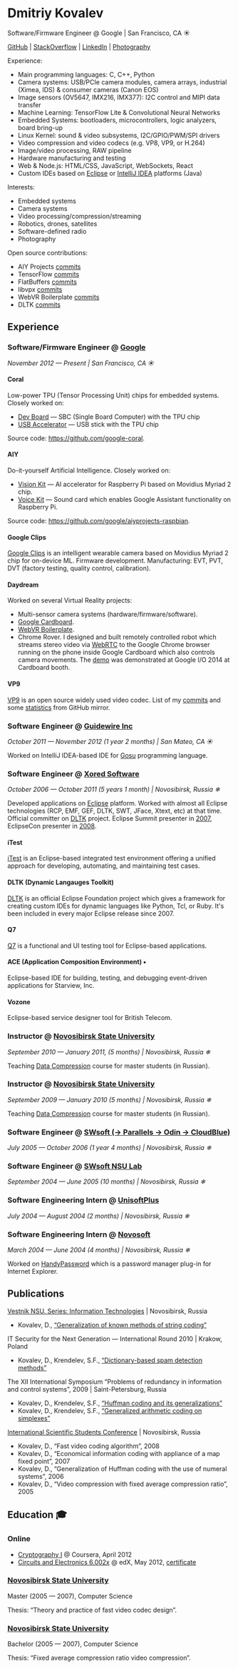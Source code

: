 # Dmitriy Kovalev

Software/Firmware Engineer @ Google | San Francisco, CA ☀

[GitHub](https://github.com/dmitriykovalev/) |
[StackOverflow](http://stackoverflow.com/users/530414/) |
[LinkedIn](https://www.linkedin.com/in/dkovalev) |
[Photography](https://500px.com/dmitriykovalev)

Experience:
 * Main programming languages: C, C++, Python
 * Camera systems: USB/PCIe camera modules, camera arrays, industrial (Ximea, IDS) & consumer cameras (Canon EOS)
 * Image sensors (OV5647, IMX216, IMX377): I2C control and MIPI data transfer
 * Machine Learning: TensorFlow Lite & Convolutional Neural Networks
 * Embedded Systems: bootloaders, microcontrollers, logic analyzers, board bring-up
 * Linux Kernel: sound & video subsystems, I2C/GPIO/PWM/SPI drivers
 * Video compression and video codecs (e.g. VP8, VP9, or H.264)
 * Image/video processing, RAW pipeline
 * Hardware manufacturing and testing
 * Web & Node.js: HTML/CSS, JavaScript, WebSockets, React
 * Custom IDEs based on [Eclipse](http://www.eclipse.org/) or [IntelliJ IDEA](https://plugins.jetbrains.com/) platforms (Java)

Interests:
 * Embedded systems
 * Camera systems
 * Video processing/compression/streaming
 * Robotics, drones, satellites
 * Software-defined radio
 * Photography

Open source contributions:
 * AIY Projects [commits](https://github.com/google/aiyprojects-raspbian/commits/aiyprojects?author=dmitriykovalev)
 * TensorFlow [commits](https://github.com/tensorflow/tensorflow/commits/master?author=dmitriykovalev)
 * FlatBuffers [commits](https://github.com/google/flatbuffers/commits/master?author=dmitriykovalev)
 * libvpx [commits](https://github.com/webmproject/libvpx/commits?author=dmitriykovalev)
 * WebVR Boilerplate [commits](https://github.com/borismus/webvr-boilerplate/commits?author=dmitriykovalev)
 * DLTK [commits](https://projects.eclipse.org/content/dmitriy-kovalev-committer-dynamic-languages-toolkit)

## Experience

### Software/Firmware Engineer @ [Google](google.com)
*November 2012 — Present | San Francisco, CA ☀*

#### Coral
Low-power TPU (Tensor Processing Unit) chips for embedded systems. Closely worked on:

  * [Dev Board](https://coral.ai/products/dev-board) — SBC (Single Board Computer) with the TPU chip
  * [USB Accelerator](https://coral.ai/products/accelerator) — USB stick with the TPU chip
  
Source code: https://github.com/google-coral.

#### AIY
Do-it-yourself Artificial Intelligence. Closely worked on:

  * [Vision Kit](https://aiyprojects.withgoogle.com/vision) — AI accelerator for Raspberry Pi based on Movidius Myriad 2 chip.
  * [Voice Kit](https://aiyprojects.withgoogle.com/voice) — Sound card which enables Google Assistant functionality on Raspberry Pi.

Source code: https://github.com/google/aiyprojects-raspbian.

#### Google Clips
[Google Clips](https://en.wikipedia.org/wiki/Google_Clips) is an intelligent wearable camera based on Movidius Myriad 2 chip for on-device ML. Firmware development. Manufacturing: EVT, PVT, DVT (factory testing, quality control, calibration).

#### Daydream
Worked on several Virtual Reality projects:
  * Multi-sensor camera systems (hardware/firmware/software).
  * [Google Cardboard](https://en.wikipedia.org/wiki/Google_Cardboard).
  * [WebVR Boilerplate](https://github.com/borismus/webvr-boilerplate).
  * Chrome Rover. I designed and built remotely controlled robot which streams stereo video via [WebRTC](https://webrtc.org/) to the Google Chrome browser running on the phone inside Google Cardboard which also controls camera movements. The [demo](https://vimeo.com/99213039) was demonstrated at Google I/O 2014 at Cardboard booth.

#### VP9
[VP9](https://en.wikipedia.org/wiki/VP9) is an open source widely used video codec. List of my [commits](https://chromium-review.googlesource.com/#/q/owner:dkovalev%2540google.com+status:merged,n,z) and some [statistics](https://github.com/webmproject/libvpx/graphs/contributors) from GitHub mirror.

### Software Engineer @ [Guidewire Inc](http://www.guidewire.com/)
*October 2011 — November 2012 (1 year 2 months) | San Mateo, CA ☀*

Worked on IntelliJ IDEA-based IDE for [Gosu](https://gosu-lang.github.io/) programming language.

### Software Engineer @ [Xored Software](http://xored.com/)
*October 2006 — October 2011 (5 years 1 month) | Novosibirsk, Russia ❄*

Developed applications on [Eclipse](https://www.eclipse.org/) platform. Worked with almost all Eclipse technologies (RCP, EMF, GEF, DLTK, SWT, JFace, Xtext, etc) at that time. Official committer on [DLTK](https://projects.eclipse.org/projects/technology.dltk) project. Eclipse Summit presenter in [2007](https://www.eclipsecon.org/summiteurope2007/indexf316.html?page=presenters/), EclipseCon presenter in [2008](https://www.eclipsecon.org/2008/indexeb69.html?page=sub/&id=270).

#### iTest
[iTest](https://www.spirent.com/products/test-automation-itest) is an Eclipse-based integrated test environment offering a unified approach for developing, automating, and maintaining test cases.

#### DLTK (Dynamic Langauges Toolkit)
[DLTK](https://projects.eclipse.org/projects/technology.dltk) is an official Eclipse Foundation project which gives a framework for creating custom IDEs for dynamic languages like Python, Tcl, or Ruby. It's been included in every major Eclipse release since 2007.

#### Q7
[Q7](http://q7.xored.com/) is a functional and UI testing tool for Eclipse-based applications.

#### ACE (Application Composition Environment) :black_small_square:
Eclipse-based IDE for building, testing, and debugging event-driven applications for Starview, Inc.

#### Vozone
Eclipse-based service designer tool for British Telecom.

### Instructor @ [Novosibirsk State University](https://english.nsu.ru/)
*September 2010 — January 2011,  (5 months) | Novosibirsk, Russia ❄*

Teaching [Data Compression](http://nsu.videosoft.org/) course for master students (in Russian).

### Instructor @ [Novosibirsk State University](https://english.nsu.ru/)
*September 2009 — January 2010 (5 months) | Novosibirsk, Russia ❄*

Teaching [Data Compression](http://nsu.videosoft.org/) course for master students (in Russian).

### Software Engineer @ [SWsoft (→ Parallels → Odin → CloudBlue)](http://www.odin.com/)
*July 2005 — October 2006 (1 year 4 months) | Novosibirsk, Russia ❄*

### Software Engineer @ [SWsoft NSU Lab](http://swsoft.nsu.ru/)
*September 2004 — June 2005 (10 months) | Novosibirsk, Russia ❄*

### Software Engineering Intern @ [UnisoftPlus](http://www.unisoftplus.com/)
*July 2004 — August 2004 (2 months) | Novosibirsk, Russia ❄*

### Software Engineering Intern @ [Novosoft](http://www.novosoft.net/)
*March 2004 — June 2004 (4 months) | Novosibirsk, Russia ❄*

Worked on [HandyPassword](http://www.handypassword.com/) which is a password manager plug-in for Internet Explorer.

## Publications

[Vestnik NSU. Series: Information Technologies](https://journals.nsu.ru/en/jit/) | Novosibirsk, Russia

* Kovalev, D., [“Generalization of known methods of string coding”](https://nsu.ru/xmlui/bitstream/handle/nsu/300/01.pdf)

IT Security for the Next Generation — International Round 2010 | Krakow, Poland

* Kovalev, D., Krendelev, S.F., [“Dictionary-based spam detection methods”](http://www.ict.edu.ru/ft/006246/student_conference_thesis_2010.pdf)

The XII International Symposium “Problems of redundancy in information and control systems”, 2009 | Saint-Petersburg, Russia

* Kovalev, D., Krendelev, S.F., [“Huffman coding and its generalizations”](http://iitp.ru/upload/publications/2837/XIIproceedings.pdf)
* Kovalev, D., Krendelev, S.F., [“Generalized arithmetic coding on simplexes”](http://iitp.ru/upload/publications/2837/XIIproceedings.pdf)

[International Scientific Students Conference](https://issc.nsu.ru/) | Novosibirsk, Russia

* Kovalev, D., “Fast video coding algorithm”, 2008
* Kovalev, D., “Economical information coding with appliance of a map fixed point”, 2007
* Kovalev, D., “Generalization of Huffman coding with the use of numeral systems”, 2006
* Kovalev, D., “Video compression with fixed average compression ratio”, 2005

## Education :mortar_board:

### Online

* [Cryptography I](https://www.coursera.org/learn/crypto) @ Coursera, April 2012
* [Circuits and Electronics 6.002x](https://6002x.mitx.mit.edu/) @ edX, May 2012, [certificate](https://verify.edxonline.org/cert/5cc11e4740d64312b650bdf5a124aa1b/)

### [Novosibirsk State University](https://english.nsu.ru/)
Master (2005 — 2007), Computer Science

Thesis: “Theory and practice of fast video codec design”.

### [Novosibirsk State University](https://english.nsu.ru/)
Bachelor (2005 — 2007), Computer Science

Thesis: “Fixed average compression ratio video compression”.

